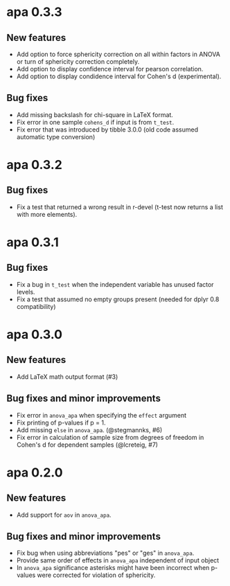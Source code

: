 # apa 0.3.3

## New features

* Add option to force sphericity correction on all within factors in ANOVA or
  turn of sphericity correction completely.
* Add option to display confidence interval for pearson correlation.
* Add option to display condidence interval for Cohen's d (experimental).

## Bug fixes

* Add missing backslash for chi-square in LaTeX format.
* Fix error in one sample `cohens_d` if input is from `t_test`.
* Fix error that was introduced by tibble 3.0.0 (old code assumed automatic type
  conversion)

# apa 0.3.2

## Bug fixes

* Fix a test that returned a wrong result in r-devel (t-test now returns a list
  with more elements).

# apa 0.3.1

## Bug fixes

* Fix a bug in `t_test` when the independent variable has unused factor levels.
* Fix a test that assumed no empty groups present (needed for dplyr 0.8    
  compatibility)

# apa 0.3.0

## New features

* Add LaTeX math output format (#3)

## Bug fixes and minor improvements

* Fix error in `anova_apa` when specifying the `effect` argument
* Fix printing of p-values if p = 1.
* Add missing `else` in `anova_apa`. (@stegmannks, #6)
* Fix error in calculation of sample size from degrees of freedom in Cohen's d
  for dependent samples (@lcreteig, #7)

# apa 0.2.0

## New features

* Add support for `aov` in `anova_apa`.

## Bug fixes and minor improvements

* Fix bug when using abbreviations "pes" or "ges" in `anova_apa`.
* Provide same order of effects in `anova_apa` independent of input object
* In `anova_apa` significance asterisks might have been incorrect when p-values 
  were corrected for violation of sphericity.
